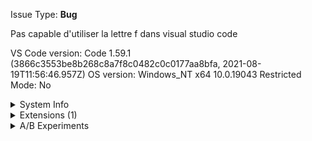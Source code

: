 
Issue Type: <b>Bug</b>

Pas capable d'utiliser la lettre f dans visual studio code


VS Code version: Code 1.59.1 (3866c3553be8b268c8a7f8c0482c0c0177aa8bfa, 2021-08-19T11:56:46.957Z)
OS version: Windows_NT x64 10.0.19043
Restricted Mode: No

<details>
<summary>System Info</summary>

|Item|Value|
|---|---|
|CPUs|Intel(R) Core(TM) i5-8250U CPU @ 1.60GHz (8 x 1800)|
|GPU Status|2d_canvas: enabled<br>gpu_compositing: enabled<br>multiple_raster_threads: enabled_on<br>oop_rasterization: enabled<br>opengl: enabled_on<br>rasterization: enabled<br>skia_renderer: enabled_on<br>video_decode: enabled<br>vulkan: disabled_off<br>webgl: enabled<br>webgl2: enabled|
|Load (avg)|undefined|
|Memory (System)|7.88GB (4.07GB free)|
|Process Argv|--crash-reporter-id 32fb4d5d-03f0-4d11-9c60-d0ebd7996727 --crash-reporter-id 32fb4d5d-03f0-4d11-9c60-d0ebd7996727|
|Screen Reader|no|
|VM|0%|
</details><details><summary>Extensions (1)</summary>

Extension|Author (truncated)|Version
---|---|---
vscode-language-pack-fr|MS-|1.59.3


</details><details>
<summary>A/B Experiments</summary>

```
vsliv368:30146709
vsreu685:30147344
python383cf:30185419
pythonvspyt602:30300191
vspor879:30202332
vspor708:30202333
vspor363:30204092
pythonvspyt639:30300192
pythontb:30283811
pythonvspyt551cf:30345471
pythonptprofiler:30281270
vshan820:30294714
vstes263:30335439
pythondataviewer:30285071
pythonvsuse255:30340121
vscod805cf:30301675
pythonvspyt200:30340761
vscextlang:30333561
binariesv615:30325510
pythonvssor306:30344512
bridge0708:30335490
bridge0723:30353136
vsdyn321cf:30356811
vscus224:30358039
vssid140cf:30358037

```

</details>

<!-- generated by issue reporter -->
